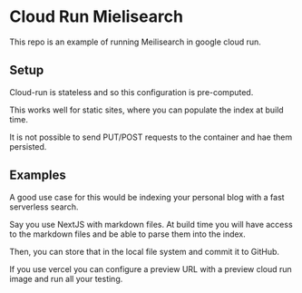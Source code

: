 # Cloud Run Mielisearch

This repo is an example of running Meilisearch in google cloud run.

## Setup

Cloud-run is stateless and so this configuration is pre-computed.

This works well for static sites, where you can populate the index at build time.

It is not possible to send PUT/POST requests to the container and hae them persisted.

## Examples

A good use case for this would be indexing your personal blog with a fast serverless search.

Say you use NextJS with markdown files. At build time you will have access to the markdown files and be able to parse them into the index.

Then, you can store that in the local file system and commit it to GitHub.

If you use vercel you can configure a preview URL with a preview cloud run image and run all your testing.
